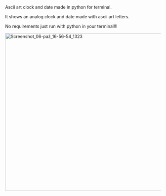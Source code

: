 Ascii art clock and date made in python for terminal.

It shows an analog clock and date made with ascii art letters.

No requirements just run with python in your terminal!!!


<img width="561" height="511" alt="Screenshot_06-paź_16-56-54_1323" src="https://github.com/user-attachments/assets/2e8ee454-78d3-4641-a9e9-a18652b252fa" />
